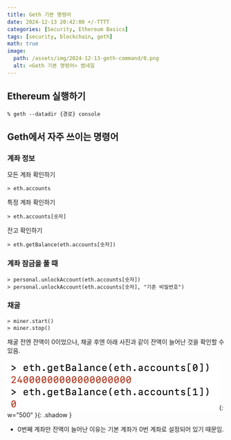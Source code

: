```yaml
---
title: Geth 기본 명령어
date: 2024-12-13 20:42:00 +/-TTTT
categories: [Security, Ethereum Basics]
tags: [security, blockchain, geth]
math: true
image:
  path: /assets/img/2024-12-13-geth-command/0.png
  alt: <Geth 기본 명령어> 썸네일
---
```


## Ethereum 실행하기

```shell
% geth --datadir {경로} console
```

## Geth에서 자주 쓰이는 명령어

### 계좌 정보

모든 계좌 확인하기
```
> eth.accounts
```

특정 계좌 확인하기
```
> eth.accounts[숫자]
```

잔고 확인하기
```
> eth.getBalance(eth.accounts[숫자])
```

### 계좌 잠금을 풀 때

```
> personal.unlockAccount(eth.accounts[숫자])
> personal.unlockAccount(eth.accounts[숫자], "기존 비밀번호")
```

### 채굴

```
> miner.start()
> miner.stop()
```

채굴 전엔 잔액이 0이었으나, 채굴 후엔 아래 사진과 같이 잔액이 늘어난 것을 확인할 수 있음.

![img](/assets/img/2024-12-13-geth-command/0.png){: w="500" }{: .shadow }

- 0번째 계좌만 잔액이 늘어난 이유는 기본 계좌가 0번 계좌로 설정되어 있기 때문임.